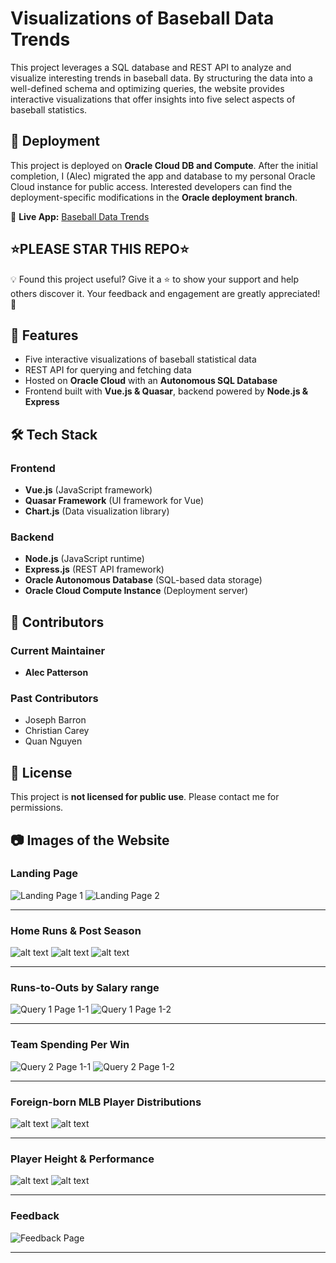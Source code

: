 # Visualizations of Baseball Data Trends

This project leverages a SQL database and REST API to analyze and visualize interesting trends in baseball data. By structuring the data into a well-defined schema and optimizing queries, the website provides interactive visualizations that offer insights into five select aspects of baseball statistics.

## 🚀 Deployment

This project is deployed on **Oracle Cloud DB and Compute**. After the initial completion, I (Alec) migrated the app and database to my personal Oracle Cloud instance for public access. Interested developers can find the deployment-specific modifications in the **Oracle deployment branch**.  

🔗 **Live App:** [Baseball Data Trends](https://baseballdatatrends.com)  

## ⭐PLEASE STAR THIS REPO⭐

💡 Found this project useful? Give it a ⭐ to show your support and help others discover it. Your feedback and engagement are greatly appreciated! 🙏

## 📌 Features

- Five interactive visualizations of baseball statistical data  
- REST API for querying and fetching data  
- Hosted on **Oracle Cloud** with an **Autonomous SQL Database**  
- Frontend built with **Vue.js & Quasar**, backend powered by **Node.js & Express**

## 🛠 Tech Stack  

### **Frontend**

- **Vue.js** (JavaScript framework)  
- **Quasar Framework** (UI framework for Vue)  
- **Chart.js** (Data visualization library)  

### **Backend**

- **Node.js** (JavaScript runtime)  
- **Express.js** (REST API framework)  
- **Oracle Autonomous Database** (SQL-based data storage)  
- **Oracle Cloud Compute Instance** (Deployment server)  

## 👥 Contributors  

### **Current Maintainer**

- **Alec Patterson**  

### **Past Contributors**

- Joseph Barron  
- Christian Carey  
- Quan Nguyen  

## 📝 License

This project is **not licensed for public use**. Please contact me for permissions.

## 📷 Images of the Website

### Landing Page

![Landing Page 1](<home 1.png>)
![Landing Page 2](<home 2.png>)

---

### Home Runs & Post Season

![alt text](q5-1.png)
![alt text](q5-2.png)
![alt text](q5-3.png)

---

### Runs-to-Outs by Salary range

![Query 1 Page 1-1](q1-1.png)
![Query 1 Page 1-2](q1-2.png)

---

### Team Spending Per Win

![Query 2 Page 1-1](q2-1.png)
![Query 2 Page 1-2](q2-2.png)

---

### Foreign-born MLB Player Distributions

![alt text](q3-1.png)
![alt text](q3-2.png)

---

### Player Height & Performance

![alt text](q4-1.png)
![alt text](q4-2.png)

---

### Feedback

![Feedback Page](feedback.png)

---
